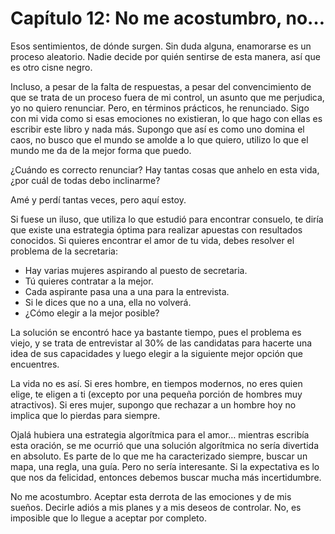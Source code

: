 # Capítulo 12: No me acostumbro, no…

Esos sentimientos, de dónde surgen. Sin duda alguna, enamorarse es un proceso aleatorio. Nadie decide por quién sentirse de esta manera, así que es otro cisne negro. 

Incluso, a pesar de la falta de respuestas, a pesar del convencimiento de que se trata de un proceso fuera de mi control, un asunto que me perjudica, yo no quiero renunciar. Pero, en términos prácticos, he renunciado. Sigo con mi vida como si esas emociones no existieran, lo que hago con ellas es escribir este libro y nada más. Supongo que así es como uno domina el caos, no busco que el mundo se amolde a lo que quiero, utilizo lo que el mundo me da de la mejor forma que puedo.

¿Cuándo es correcto renunciar? Hay tantas cosas que anhelo en esta vida, ¿por cuál de todas debo inclinarme? 

Amé y perdí tantas veces, pero aquí estoy.

Si fuese un iluso, que utiliza lo que estudió para encontrar consuelo, te diría que existe una estrategia óptima para realizar apuestas con resultados conocidos. Si quieres encontrar el amor de tu vida, debes resolver el problema de la secretaria:

* Hay varias mujeres aspirando al puesto de secretaria.
* Tú quieres contratar a la mejor.
* Cada aspirante pasa una a una para la entrevista.
* Si le dices que no a una, ella no volverá.
* ¿Cómo elegir a la mejor posible?

La solución se encontró hace ya bastante tiempo, pues el problema es viejo, y se trata de entrevistar al 30% de las candidatas para hacerte una idea de sus capacidades y luego elegir a la siguiente mejor opción que encuentres.

La vida no es así. Si eres hombre, en tiempos modernos, no eres quien elige, te eligen a ti (excepto por una pequeña porción de hombres muy atractivos). Si eres mujer, supongo que rechazar a un hombre hoy no implica que lo pierdas para siempre.

Ojalá hubiera una estrategia algorítmica para el amor… mientras escribía esta oración, se me ocurrió que una solución algorítmica no sería divertida en absoluto. Es parte de lo que me ha caracterizado siempre, buscar un mapa, una regla, una guía. Pero no sería interesante. Si la expectativa es lo que nos da felicidad, entonces debemos buscar mucha más incertidumbre.

No me acostumbro. Aceptar esta derrota de las emociones y de mis sueños. Decirle adiós a mis planes y a mis deseos de controlar. No, es imposible que lo llegue a aceptar por completo.

